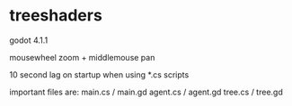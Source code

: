# treeshaders

godot 4.1.1

mousewheel zoom + middlemouse pan

10 second lag on startup when using *.cs scripts

important files are:
main.cs / main.gd
agent.cs / agent.gd
tree.cs / tree.gd
